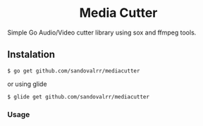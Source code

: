 <h1 align="center">Media Cutter</h1>

Simple Go Audio/Video cutter library using sox and ffmpeg tools.

## Instalation

```text
$ go get github.com/sandovalrr/mediacutter
```

or using glide

```text
$ glide get github.com/sandovalrr/mediacutter
```

### Usage
